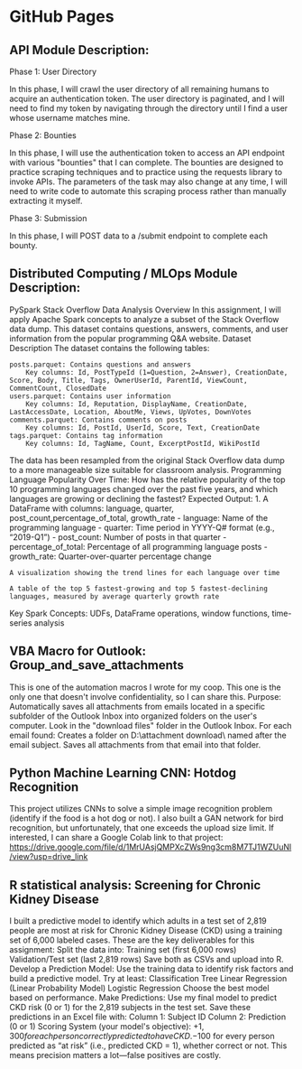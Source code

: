 # GitHub Pages

## API Module Description: 
Phase 1: User Directory

In this phase, I will crawl the user directory of all remaining humans to acquire an authentication token. The user directory is paginated, and I will need to find my token by navigating through the directory until I find a user whose username matches mine.

Phase 2: Bounties

In this phase, I will use the authentication token to access an API endpoint with various "bounties" that I can complete. The bounties are designed to practice scraping techniques and to practice using the requests library to invoke APIs.  The parameters of the task may also change at any time, I will need to write code to automate this scraping process rather than manually extracting it myself.

Phase 3: Submission

In this phase, I will POST data to a /submit endpoint to complete each bounty.

## Distributed Computing / MLOps Module Description:
PySpark Stack Overflow Data Analysis Overview
In this assignment, I will apply Apache Spark concepts to analyze a subset of the Stack Overflow data dump. This dataset contains questions, answers, comments, and user information from the popular programming Q&A website.
Dataset Description
The dataset contains the following tables:

    posts.parquet: Contains questions and answers
        Key columns: Id, PostTypeId (1=Question, 2=Answer), CreationDate, Score, Body, Title, Tags, OwnerUserId, ParentId, ViewCount, CommentCount, ClosedDate
    users.parquet: Contains user information
        Key columns: Id, Reputation, DisplayName, CreationDate, LastAccessDate, Location, AboutMe, Views, UpVotes, DownVotes
    comments.parquet: Contains comments on posts
        Key columns: Id, PostId, UserId, Score, Text, CreationDate
    tags.parquet: Contains tag information
        Key columns: Id, TagName, Count, ExcerptPostId, WikiPostId

The data has been resampled from the original Stack Overflow data dump to a more manageable size suitable for classroom analysis.
Programming Language Popularity Over Time:
How has the relative popularity of the top 10 programming languages changed over the past five years, and which languages are growing or declining the fastest?
Expected Output: 1. A DataFrame with columns: language, quarter, post_count,percentage_of_total, growth_rate - language: Name of the programming language - quarter: Time period in YYYY-Q# format (e.g., “2019-Q1”) - post_count: Number of posts in that quarter - percentage_of_total: Percentage of all programming language posts - growth_rate: Quarter-over-quarter percentage change

    A visualization showing the trend lines for each language over time

    A table of the top 5 fastest-growing and top 5 fastest-declining languages, measured by average quarterly growth rate

Key Spark Concepts: UDFs, DataFrame operations, window functions, time-series analysis

## VBA Macro for Outlook: Group_and_save_attachments

This is one of the automation macros I wrote for my coop. This one is the only one that doesn't involve confidentiality, so I can share this.
Purpose:
Automatically saves all attachments from emails located in a specific subfolder of the Outlook Inbox into organized folders on the user's computer.
Look in the "download files" folder in the Outlook Inbox.
For each email found:
Creates a folder on D:\attachment download\ named after the email subject.
Saves all attachments from that email into that folder.

## Python Machine Learning CNN: Hotdog Recognition

This project utilizes CNNs to solve a simple image recognition problem (identify if the food is a hot dog or not). I also built a GAN network for bird recognition, but unfortunately, that one exceeds the upload size limit. If interested, I can share a Google Colab link to that project: https://drive.google.com/file/d/1MrUAsjQMPXcZWs9ng3cm8M7TJ1WZUuNl/view?usp=drive_link

## R statistical analysis: Screening for Chronic Kidney Disease

I built a predictive model to identify which adults in a test set of 2,819 people are most at risk for Chronic Kidney Disease (CKD) using a training set of 6,000 labeled cases.
These are the key deliverables for this assignment:
Split the data into:
    Training set (first 6,000 rows)
    Validation/Test set (last 2,819 rows)
    Save both as CSVs and upload into R.
Develop a Prediction Model:
    Use the training data to identify risk factors and build a predictive model.
    Try at least:
        Classification Tree
        Linear Regression (Linear Probability Model)
        Logistic Regression
    Choose the best model based on performance.
Make Predictions:
    Use my final model to predict CKD risk (0 or 1) for the 2,819 subjects in the test set.
    Save these predictions in an Excel file with:
        Column 1: Subject ID
        Column 2: Prediction (0 or 1)
Scoring System (your model's objective):
    +$1,300 for each person correctly predicted to have CKD.
    −$100 for every person predicted as “at risk” (i.e., predicted CKD = 1), whether correct or not.
    This means precision matters a lot—false positives are costly.

